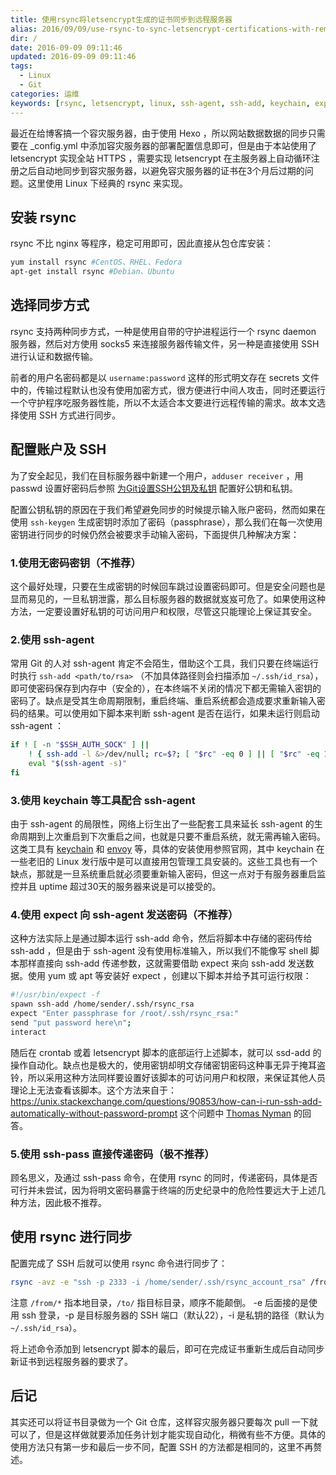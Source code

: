 ```yaml
---
title: 使用rsync将letsencrypt生成的证书同步到远程服务器
alias: 2016/09/09/use-rsync-to-sync-letsencrypt-certifications-with-remote-server
dir: /
date: 2016-09-09 09:11:46
updated: 2016-09-09 09:11:46
tags:
  - Linux
  - Git
categories: 运维
keywords: [rsync, letsencrypt, linux, ssh-agent, ssh-add, keychain, expect, 同步远程服务器]
---
```


最近在给博客搞一个容灾服务器，由于使用 Hexo ，所以网站数据数据的同步只需要在 _config.yml 中添加容灾服务器的部署配置信息即可，但是由于本站使用了 letsencrypt 实现全站 HTTPS ，需要实现 letsencrypt 在主服务器上自动循环注册之后自动地同步到容灾服务器，以避免容灾服务器的证书在3个月后过期的问题。这里使用 Linux 下经典的 rsync 来实现。

## 安装 rsync

rsync 不比 nginx 等程序，稳定可用即可，因此直接从包仓库安装：

```sh
yum install rsync #CentOS、RHEL、Fedora
apt-get install rsync #Debian、Ubuntu
```

## 选择同步方式

rsync 支持两种同步方式，一种是使用自带的守护进程运行一个 rsync daemon 服务器，然后对方使用 socks5 来连接服务器传输文件，另一种是直接使用 SSH 进行认证和数据传输。

前者的用户名密码都是以 `username:password` 这样的形式明文存在 secrets 文件中的，传输过程默认也没有使用加密方式，很方便进行中间人攻击，同时还要运行一个守护程序吃服务器性能，所以不太适合本文要进行远程传输的需求。故本文选择使用 SSH 方式进行同步。<!--more-->

## 配置账户及 SSH

为了安全起见，我们在目标服务器中新建一个用户，`adduser receiver` ，用 passwd 设置好密码后参照 [为Git设置SSH公钥及私钥](https://easonyang.com/2016/07/31/set-ssh-identity-file-for-git/) 配置好公钥和私钥。

配置公钥私钥的原因在于我们希望避免同步的时候提示输入账户密码，然而如果在使用 `ssh-keygen` 生成密钥时添加了密码（passphrase），那么我们在每一次使用密钥进行同步的时候仍然会被要求手动输入密码，下面提供几种解决方案：

### 1.使用无密码密钥（不推荐）

这个最好处理，只要在生成密钥的时候回车跳过设置密码即可。但是安全问题也是显而易见的，一旦私钥泄露，那么目标服务器的数据就岌岌可危了。如果使用这种方法，一定要设置好私钥的可访问用户和权限，尽管这只能理论上保证其安全。

### 2.使用 ssh-agent

常用 Git 的人对 ssh-agent 肯定不会陌生，借助这个工具，我们只要在终端运行时执行 `ssh-add <path/to/rsa>` （不加具体路径则会扫描添加 `~/.ssh/id_rsa`），即可使密码保存到内存中（安全的），在本终端不关闭的情况下都无需输入密钥的密码了。缺点是受其生命周期限制，重启终端、重启系统都会造成要求重新输入密码的结果。可以使用如下脚本来判断 ssh-agent 是否在运行，如果未运行则启动 ssh-agent ：

```sh
if ! [ -n "$SSH_AUTH_SOCK" ] || 
    ! { ssh-add -l &>/dev/null; rc=$?; [ "$rc" -eq 0 ] || [ "$rc" -eq 1 ];}; then
    eval "$(ssh-agent -s)"
fi
```

### 3.使用 keychain 等工具配合 ssh-agent

由于 ssh-agent 的局限性，网络上衍生出了一些配套工具来延长 ssh-agent 的生命周期到上次重启到下次重启之间，也就是只要不重启系统，就无需再输入密码。这类工具有 [keychain](http://www.funtoo.org/Keychain) 和 [envoy](https://github.com/vodik/envoy) 等，具体的安装使用参照官网，其中 keychain 在一些老旧的 Linux 发行版中是可以直接用包管理工具安装的。这些工具也有一个缺点，那就是一旦系统重启就必须要重新输入密码，但这一点对于有服务器重启监控并且 uptime 超过30天的服务器来说是可以接受的。

### 4.使用 expect 向 ssh-agent 发送密码（不推荐）

这种方法实际上是通过脚本运行 ssh-add 命令，然后将脚本中存储的密码传给 ssh-add ，但是由于 ssh-agent 没有使用标准输入，所以我们不能像写 shell 脚本那样直接向 ssh-add 传递参数，这就需要借助 expect 来向 ssh-add 发送数据。使用 yum 或 apt 等安装好 expect ，创建以下脚本并给予其可运行权限：

```sh
#!/usr/bin/expect -f
spawn ssh-add /home/sender/.ssh/rsync_rsa
expect "Enter passphrase for /root/.ssh/rsync_rsa:"
send "put password here\n";
interact
```

随后在 crontab 或着 letsencrypt 脚本的底部运行上述脚本，就可以 ssd-add 的操作自动化。缺点也是极大的，使用密钥却明文存储密钥密码这种事无异于掩耳盗铃，所以采用这种方法同样要设置好该脚本的可访问用户和权限，来保证其他人员理论上无法查看该脚本。这个方法来自于：https://unix.stackexchange.com/questions/90853/how-can-i-run-ssh-add-automatically-without-password-prompt 这个问题中 [Thomas Nyman](https://unix.stackexchange.com/users/43779/thomas-nyman) 的回答。

### 5.使用 ssh-pass 直接传递密码（极不推荐）

顾名思义，及通过 ssh-pass 命令，在使用 rsync 的同时，传递密码，具体是否可行并未尝试，因为将明文密码暴露于终端的历史纪录中的危险性要远大于上述几种方法，因此极不推荐。

## 使用 rsync 进行同步

配置完成了 SSH 后就可以使用 rsync 命令进行同步了：

```sh
rsync -avz -e "ssh -p 2333 -i /home/sender/.ssh/rsync_account_rsa" /from/* rsync@192.168.101.101:/to/
```

注意 `/from/*` 指本地目录，`/to/` 指目标目录，顺序不能颠倒。 -e 后面接的是使用 ssh 登录，-p 是目标服务器的 SSH 端口（默认22），-i 是私钥的路径（默认为 `~/.ssh/id_rsa`）。

将上述命令添加到 letsencrypt 脚本的最后，即可在完成证书重新生成后自动同步新证书到远程服务器的要求了。

## 后记

其实还可以将证书目录做为一个 Git 仓库，这样容灾服务器只要每次 pull 一下就可以了，但是这样做就要添加任务计划才能实现自动化，稍微有些不方便。具体的使用方法只有第一步和最后一步不同，配置 SSH 的方法都是相同的，这里不再赘述。